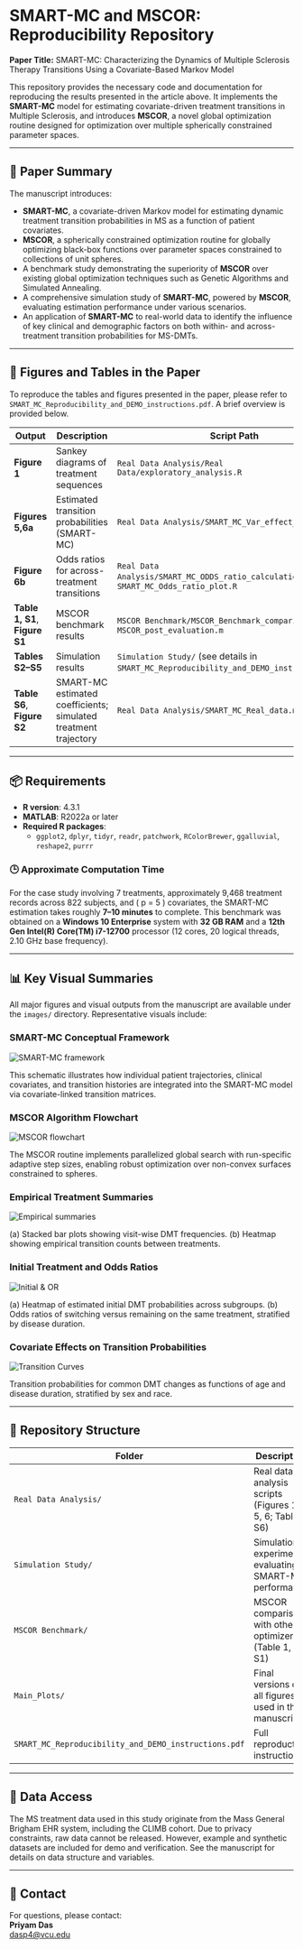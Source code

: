 # SMART-MC and MSCOR: Reproducibility Repository

**Paper Title:**  SMART-MC: Characterizing the Dynamics of Multiple Sclerosis Therapy Transitions Using a Covariate-Based Markov Model 

This repository provides the necessary code and documentation for reproducing the results presented in the article above. It implements the **SMART-MC** model for estimating covariate-driven treatment transitions in Multiple Sclerosis, and introduces **MSCOR**, a novel global optimization routine designed for optimization over multiple spherically constrained parameter spaces.

---

## 📄 Paper Summary

The manuscript introduces:

- **SMART-MC**, a covariate-driven Markov model for estimating dynamic treatment transition probabilities in MS as a function of patient covariates.
- **MSCOR**, a spherically constrained optimization routine for globally optimizing black-box functions over parameter spaces constrained to collections of unit spheres.
- A benchmark study demonstrating the superiority of **MSCOR** over existing global optimization techniques such as Genetic Algorithms and Simulated Annealing.
- A comprehensive simulation study of **SMART-MC**, powered by **MSCOR**, evaluating estimation performance under various scenarios.
- An application of **SMART-MC** to real-world data to identify the influence of key clinical and demographic factors on both within- and across-treatment transition probabilities for MS-DMTs.

---

## 🧮 Figures and Tables in the Paper

To reproduce the tables and figures presented in the paper, please refer to `SMART_MC_Reproducibility_and_DEMO_instructions.pdf`. A brief overview is provided below.


| Output        | Description                                | Script Path                            |
|---------------|--------------------------------------------|----------------------------------------|
| **Figure 1**  | Sankey diagrams of treatment sequences     | `Real Data Analysis/Real Data/exploratory_analysis.R` |
| **Figures 5,6a** | Estimated transition probabilities (SMART-MC) | `Real Data Analysis/SMART_MC_Var_effect_plot.R` |
| **Figure 6b** | Odds ratios for across-treatment transitions | `Real Data Analysis/SMART_MC_ODDS_ratio_calculation.m` → `SMART_MC_Odds_ratio_plot.R` |
| **Table 1, S1**, **Figure S1**   | MSCOR benchmark results                    | `MSCOR Benchmark/MSCOR_Benchmark_comparison.m` → `MSCOR_post_evaluation.m` |
| **Tables S2–S5** | Simulation results                       | `Simulation Study/` (see details in `SMART_MC_Reproducibility_and_DEMO_instructions.pdf`)        |
| **Table S6**, **Figure S2** | SMART-MC estimated coefficients; simulated treatment trajectory | `Real Data Analysis/SMART_MC_Real_data.m` |

---

## 📦 Requirements

- **R version**: 4.3.1  
- **MATLAB**: R2022a or later  
- **Required R packages**:
  - `ggplot2`, `dplyr`, `tidyr`, `readr`, `patchwork`, `RColorBrewer`, `ggalluvial`, `reshape2`, `purrr`
 
### 🕒 Approximate Computation Time

For the case study involving 7 treatments, approximately 9,468 treatment records across 822 subjects, and \( p = 5 \) covariates, the SMART-MC estimation takes roughly **7–10 minutes** to complete. This benchmark was obtained on a **Windows 10 Enterprise** system with **32 GB RAM** and a **12th Gen Intel(R) Core(TM) i7-12700** processor (12 cores, 20 logical threads, 2.10 GHz base frequency).

---

## 📊 Key Visual Summaries

All major figures and visual outputs from the manuscript are available under the `images/` directory. Representative visuals include:

### SMART-MC Conceptual Framework
![SMART-MC framework](images/SMARTMC_Concept_v3.png)

This schematic illustrates how individual patient trajectories, clinical covariates, and transition histories are integrated into the SMART-MC model via covariate-linked transition matrices.

### MSCOR Algorithm Flowchart
![MSCOR flowchart](images/MSCOR_concept_v4.png)

The MSCOR routine implements parallelized global search with run-specific adaptive step sizes, enabling robust optimization over non-convex surfaces constrained to spheres.

### Empirical Treatment Summaries
![Empirical summaries](images/Treatment_alluvial_heatmap_combined.jpg)

(a) Stacked bar plots showing visit-wise DMT frequencies. (b) Heatmap showing empirical transition counts between treatments.

### Initial Treatment and Odds Ratios
![Initial & OR](images/SMART_MC_initial_and_OR.jpg)

(a) Heatmap of estimated initial DMT probabilities across subgroups. (b) Odds ratios of switching versus remaining on the same treatment, stratified by disease duration.

### Covariate Effects on Transition Probabilities
![Transition Curves](images/SMART_MC_Transitions.jpg)

Transition probabilities for common DMT changes as functions of age and disease duration, stratified by sex and race.

---

## 📁 Repository Structure

| Folder | Description |
|--------|-------------|
| `Real Data Analysis/` | Real data analysis scripts (Figures 1, 5, 6; Table S6) |
| `Simulation Study/` | Simulation experiments evaluating SMART-MC performance |
| `MSCOR Benchmark/` | MSCOR comparison with other optimizers (Table 1, Fig S1) |
| `Main_Plots/` | Final versions of all figures used in the manuscript |
| `SMART_MC_Reproducibility_and_DEMO_instructions.pdf` | Full reproduction instructions |

---

## 🔐 Data Access

The MS treatment data used in this study originate from the Mass General Brigham EHR system, including the CLIMB cohort. Due to privacy constraints, raw data cannot be released. However, example and synthetic datasets are included for demo and verification. See the manuscript for details on data structure and variables.

---

## 💬 Contact

For questions, please contact:  
**Priyam Das**  
[dasp4@vcu.edu](mailto:dasp4@vcu.edu)

